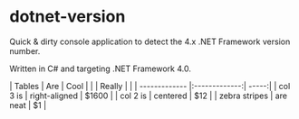 # dotnet-version
Quick &amp; dirty console application to detect the 4.x .NET Framework version number.

Written in C# and targeting .NET Framework 4.0.



| Tables        | Are           | Cool  |
|         | Really           |   |
| ------------- |:-------------:| -----:|
| col 3 is      | right-aligned | $1600 |
| col 2 is      | centered      |   $12 |
| zebra stripes | are neat      |    $1 |
